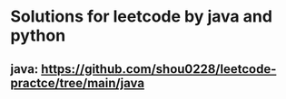 # Solutions for leetcode by java and python
## java: https://github.com/shou0228/leetcode-practce/tree/main/java
